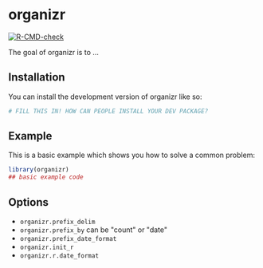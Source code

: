 
# organizr

<!-- badges: start -->
[![R-CMD-check](https://github.com/jobrachem/organizr/actions/workflows/R-CMD-check.yaml/badge.svg)](https://github.com/jobrachem/organizr/actions/workflows/R-CMD-check.yaml)
<!-- badges: end -->

The goal of organizr is to ...

## Installation

You can install the development version of organizr like so:

``` r
# FILL THIS IN! HOW CAN PEOPLE INSTALL YOUR DEV PACKAGE?
```

## Example

This is a basic example which shows you how to solve a common problem:

``` r
library(organizr)
## basic example code
```

## Options

- `organizr.prefix_delim`
- `organizr.prefix_by` can be "count" or "date"
- `organizr.prefix_date_format` 
- `organizr.init_r`
- `organizr.r.date_format`

